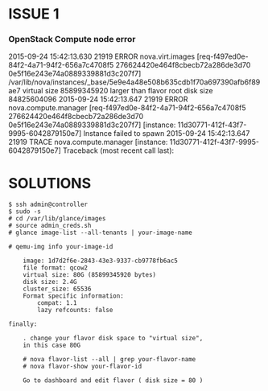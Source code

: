 
# ISSUE 1
### OpenStack Compute node error

2015-09-24 15:42:13.630 21919 ERROR nova.virt.images [req-f497ed0e-84f2-4a71-94f2-656a7c4708f5 276624420e464f8cbecb72a286de3d70 0e5f16e243e74a0889339881d3c207f7] /var/lib/nova/instances/_base/5e9e4a48e508b635cdb1f70a697390afb6f89ae7 virtual size 85899345920 larger than flavor root disk size 84825604096
2015-09-24 15:42:13.647 21919 ERROR nova.compute.manager [req-f497ed0e-84f2-4a71-94f2-656a7c4708f5 276624420e464f8cbecb72a286de3d70 0e5f16e243e74a0889339881d3c207f7] [instance: 11d30771-412f-43f7-9995-6042879150e7] Instance failed to spawn
2015-09-24 15:42:13.647 21919 TRACE nova.compute.manager [instance: 11d30771-412f-43f7-9995-6042879150e7] Traceback (most recent call last):

# SOLUTIONS

    $ ssh admin@controller
    $ sudo -s
    # cd /var/lib/glance/images
    # source admin_creds.sh
    # glance image-list --all-tenants | your-image-name

    # qemu-img info your-image-id

        image: 1d7d2f6e-2843-43e3-9337-cb9778fb6ac5
        file format: qcow2
        virtual size: 80G (85899345920 bytes)
        disk size: 2.4G
        cluster_size: 65536
        Format specific information:
            compat: 1.1
            lazy refcounts: false

    finally:

        . change your flavor disk space to "virtual size",
        in this case 80G

        # nova flavor-list --all | grep your-flavor-name
        # nova flavor-show your-flavor-id
        
        Go to dashboard and edit flavor ( disk size = 80 )


